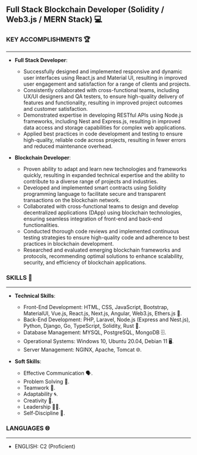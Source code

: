 ## Full Stack Blockchain Developer (Solidity / Web3.js / MERN Stack) 💻

### KEY ACCOMPLISHMENTS 🏆
______________________________________________________________________

- **Full Stack Developer**:
  - Successfully designed and implemented responsive and dynamic user interfaces using React.js and Material UI, resulting in improved user engagement and satisfaction for a range of clients and projects.
  - Consistently collaborated with cross-functional teams, including UX/UI designers and QA testers, to ensure high-quality delivery of features and functionality, resulting in improved project outcomes and customer satisfaction.
  - Demonstrated expertise in developing RESTful APIs using Node.js frameworks, including Nest and Express.js, resulting in improved data access and storage capabilities for complex web applications.
  - Applied best practices in code development and testing to ensure high-quality, reliable code across projects, resulting in fewer errors and reduced maintenance overhead.

- **Blockchain Developer**:
  - Proven ability to adapt and learn new technologies and frameworks quickly, resulting in expanded technical expertise and the ability to contribute to a diverse range of projects and industries.
  - Developed and implemented smart contracts using Solidity programming language to facilitate secure and transparent transactions on the blockchain network.
  - Collaborated with cross-functional teams to design and develop decentralized applications (DApp) using blockchain technologies, ensuring seamless integration of front-end and back-end functionalities.
  - Conducted thorough code reviews and implemented continuous testing strategies to ensure high-quality code and adherence to best practices in blockchain development.
  - Researched and evaluated emerging blockchain frameworks and protocols, recommending optimal solutions to enhance scalability, security, and efficiency of blockchain applications.

### SKILLS 💪
______________________________

- **Technical Skills**:
  - Front-End Development: HTML, CSS, JavaScript, Bootstrap, MaterialUI, Vue.js, React.js, Next.js, Angular, Web3.js, Ethers.js 🎨.
  - Back-End Development: PHP, Laravel, Node.js (Express and Nest.js), Python,  Django,  Go, TypeScript, Solidity, Rust 🔧.
  - Database Management: MYSQL, PostgreSQL, MongoDB 🗄️.
  - Operational Systems: Windows 10, Ubuntu 20.04, Debian 11 🖥️.
  - Server Management: NGINX, Apache, Tomcat 🌐.

- **Soft Skills**:
  - Effective Communication 🗣️.
  - Problem Solving 🧩.
  - Teamwork 🤝.
  - Adaptability 🌀.
  - Creativity 🎨.
  - Leadership 👨‍💼.
  - Self-Discipline 📅.

### LANGUAGES 🌐
______________________________
- ENGLISH: C2 (Proficient)

